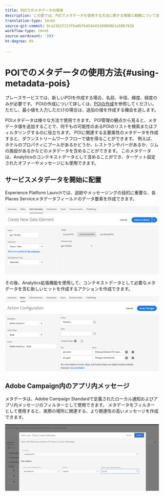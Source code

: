 ```yaml
---
title: POIでのメタデータの使用
description: この節では、POIでメタデータを使用する方法に関する情報と戦略について説明します。
translation-type: tm+mt
source-git-commit: 0ca2162f113fba6bfbd54443109068b1a506762b
workflow-type: tm+mt
source-wordcount: '293'
ht-degree: 0%

---
```



# POIでのメタデータの使用方法{#using-metadata-pois}

プレースサービスでは、新しいPOIを作成する場合、名前、半径、緯度、経度のみが必要です。 POIの作成について詳しくは、[POIの作成](/help/poi-mgmt-ui/create-a-poi-ui.md)を参照してください。 ただし、最小値を入力しただけの場合は、追加の値を作成する機会を逃します。

POIメタデータは様々な方法で使用できます。 POI管理の観点から見ると、メタデータ値を追加することで、何千もの可能性のあるPOIのリストを検索またはフィルタリングするのに役立ちます。 POIに関連する主要属性のメタデータを作成すると、ダウンストリームワークフローで値を得ることができます。 例えば、ホテルのプロパティにプールがあるかどうか、レストランやバーがあるか、ジムの施設があるかなどのメタデータを含めることができます。 このメタデータは、Analyticsのコンテキストデータとして含めることができ、ターゲット設定されたオファーやメッセージにも使用できます。

## サービスメタデータを開始に配置

Experience Platform Launchでは、追跡やメッセージングの目的に重要な、各Places Serviceメタデータフィールドのデータ要素を作成できます。

![ジム施設のデータ要素](/help/assets/gymfacility.png)

その後、Analytics拡張機能を使用して、コンテキストデータとして必要なメタデータを含む新しいヒットを作成するアクションを作成できます。

![体育館施設の活動](/help/assets/Analytics-gym.png)

## Adobe Campaign内のアプリ内メッセージ

メタデータは、Adobe Campaign Standardで定義されたローカル通知およびアプリ内メッセージのフィルターとして使用できます。 メタデータをフィルターとして使用すると、実際の場所に関連する、より関連性の高いメッセージを作成できます。

![ACSでのローカル通知とアプリ内メッセージのフィルタリング](/help/assets/ACS_gym_metadata.png)